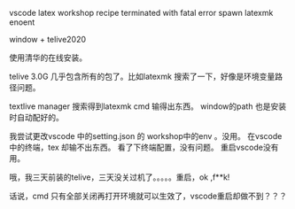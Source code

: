 ﻿vscode latex workshop recipe terminated with fatal error spawn latexmk enoent

window + telive2020 

使用清华的在线安装。

telive 3.0G  几乎包含所有的包了。比如latexmk
搜索了一下，好像是环境变量路径问题。

textlive manager  搜索得到latexmk
cmd 输得出东西。
window的path 也是安装时自动配好的。

我尝试更改vscode 中的setting.json 的 workshop中的env 。没用。
在vscode中的终端，tex 却输不出东西。
看了下终端配置，没有问题。
重启vscode没有用。

哦，我三天前装的telive，三天没关过机了。。。。。重启，ok ,f**k!

话说，cmd 只有全部关闭再打开环境就可以生效了，vscode重启却做不到？？？
